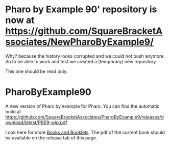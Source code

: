 # Pharo by Example 90' repository is now at https://github.com/SquareBracketAssociates/NewPharoByExample9/

Why? because the history looks corrupted and we could not push anymore. 
So to be able to work and test we created a (temporary) new repository

This one should be read only. 


# PharoByExample90
A new version of Pharo by example for Pharo. You can find the automatic build at 
https://github.com/SquareBracketAssociates/PharoByExample9/releases/download/latest/PBE9-wip.pdf

Look here for more [Books and Booklets](http://books.pharo.org/).
The pdf of the current book should be available on the release tab of this page. 



